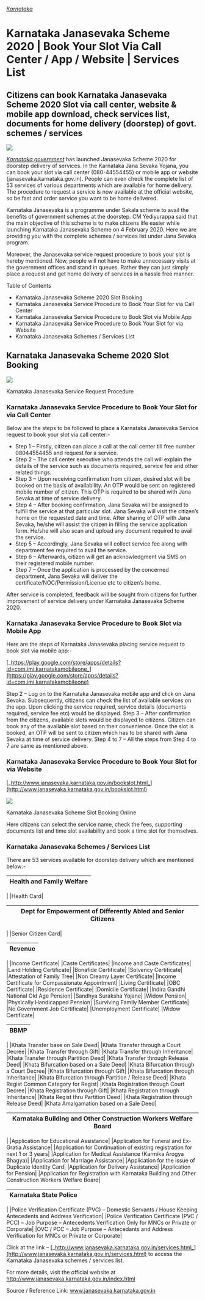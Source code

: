 [_Karnataka_](https://sarkariyojana.com/karnataka/)

# Karnataka Janasevaka Scheme 2020 | Book Your Slot Via Call Center / App / Website | Services List

## Citizens can book Karnataka Janasevaka Scheme 2020 Slot via call center, website &amp; mobile app download, check services list, documents for home delivery (doorstep) of govt. schemes / services


![](https://sarkariyojana.com/wp-content/uploads/2020/02/karnataka-janasevaka-scheme-app-website-call-center-services-list.png)

[_Karnataka government_](https://sarkariyojana.com/karnataka/) has launched Janasevaka Scheme 2020 for doorstep delivery of services. In the Karnataka Jana Sevaka Yojana, you can book your slot via call center (080-44554455) or mobile app or website (janasevaka.karnataka.gov.in). People can even check the complete list of 53 services of various departments which are available for home delivery. The procedure to request a service is now available at the official website, so be fast and order service you want to be home delivered.

Karnataka Janasevaka is a programme under Sakala scheme to avail the benefits of government schemes at the doorstep. CM Yediyurappa said that the main objective of this scheme is to make citizens life easier while launching Karnataka Janasevaka Scheme on 4 February 2020. Here we are providing you with the complete schemes / services list under Jana Sevaka program. 

Moreover, the Janasevaka service request procedure to book your slot is hereby mentioned. Now, people will not have to make unnecessary visits at the government offices and stand in queues. Rather they can just simply place a request and get home delivery of services in a hassle free manner. 

Table of Contents

*   Karnataka Janasevaka Scheme 2020 Slot Booking
*   Karnataka Janasevaka Service Procedure to Book Your Slot for via Call Center
*   Karnataka Janasevaka Service Procedure to Book Slot via Mobile App
*   Karnataka Janasevaka Service Procedure to Book Your Slot for via Website
*   Karnataka Janasevaka Schemes / Services List

## Karnataka Janasevaka Scheme 2020 Slot Booking

  

![](https://sarkariyojana.com/wp-content/uploads/2020/02/karnataka-janasevaka-service-request-procedure.png)

Karnataka Janasevaka Service Request Procedure

### Karnataka Janasevaka Service Procedure to Book Your Slot for via Call Center

Below are the steps to be followed to place a Karnataka Janasevaka Service request to book your slot via call center:-

*   Step 1 – Firstly, citizen can place a call at the call center till free number 08044554455 and request for a service.
*   Step 2 – The call center executive who attends the call will explain the details of the service such as documents required, service fee and other related things.
*   Step 3 – Upon receiving confirmation from citizen, desired slot will be booked on the basis of availability. An OTP would be sent on registered mobile number of citizen. This OTP is required to be shared with Jana Sevaka at time of service delivery.
*   Step 4 – After booking confirmation, Jana Sevaka will be assigned to fulfill the service at that particular slot. Jana Sevaka will visit the citizen’s home on the requested date and time. After sharing of OTP with Jana Sevaka, he/she will assist the citizen in filling the service application form. He/she will also scan and upload any document required to avail the service.
*   Step 5 – Accordingly, Jana Sevaka will collect service fee along with department fee required to avail the service.
*   Step 6 – Afterwards, citizen will get an acknowledgment via SMS on their registered mobile number.
*   Step 7 – Once the application is processed by the concerned department, Jana Sevaka will deliver the certificate/NOC/Permission/License etc to citizen’s home.

After service is completed, feedback will be sought from citizens for further improvement of service delivery under Karnataka Janasevaka Scheme 2020.

### Karnataka Janasevaka Service Procedure to Book Slot via Mobile App

Here are the steps of Karnataka Janasevaka placing service request to book slot via mobile app:-

  
[_https://play.google.com/store/apps/details?id=com.imi.karnatakamobileone_](https://play.google.com/store/apps/details?id=com.imi.karnatakamobileone)

Step 2 – Log on to the Karnataka Janasevaka mobile app and click on Jana Sevaka. Subsequently, citizens can check the list of available services on the app. Upon clicking the service required, service details (documents required, service fee etc) would be displayed.
Step 3 – After confirmation from the citizens, available slots would be displayed to citizens. Citizen can book any of the available slot based on their convenience. Once the slot is booked, an OTP will be sent to citizen which has to be shared with Jana Sevaka at time of service delivery.
Step 4 to 7 – All the steps from Step 4 to 7 are same as mentioned above.

### Karnataka Janasevaka Service Procedure to Book Your Slot for via Website

  

[_http://www.janasevaka.karnataka.gov.in/bookslot.html_](http://www.janasevaka.karnataka.gov.in/bookslot.html)
  

![](https://sarkariyojana.com/wp-content/uploads/2020/02/karnataka-janasevaka-scheme-slot-booking.png)

Karnataka Janasevaka Scheme Slot Booking Online

Here citizens can select the service name, check the fees, supporting documents list and time slot availability and book a time slot for themselves.

### Karnataka Janasevaka Schemes / Services List

There are 53 services available for doorstep delivery which are mentioned below:-


|Health and Family Welfare|
|---|
|
|Health Card|

|Dept for Empowerment of Differently Abled and Senior Citizens|
|---|
|
|Senior Citizen Card|

|Revenue|
|---|
|
|Income Certificate|
|Caste Certificates|
|Income and Caste Certificates|
|Land Holding Certificate|
|Bonafide Certificate|
|Solvency Certificate|
|Attestation of Family Tree|
|Non Creamy Layer Certificate|
|Income Certificate for Compassionate Appointment|
|Living Certificate|
|OBC Certificate|
|Residence Certificate|
|Domicile Certificate|
|Indira Gandhi National Old Age Pension|
|Sandhya Suraksha Yojane|
|Widow Pension|
|Physically Handicapped Pension|
|Surviving Family Member Certificate|
|No Government Job Certificate|
|Unemployment Certificate|
|Widow Certificate|

|BBMP|
|---|
|
|Khata Transfer base on Sale Deed|
|Khata Transfer through a Court Decree|
|Khata Transfer through Gift|
|Khata Transfer through Inheritance|
|Khata Transfer through Partition Deed|
|Khata Transfer through Release Deed|
|Khata Bifurcation based on a Sale Deed|
|Khata Bifurcation through a Court Decree|
|Khata Bifurcation through Gift|
|Khata Bifurcation through Inheritance|
|Khata Bifurcation through Partition / Release Deed|
|Khata Regist Common Category for Regist|
|Khata Registration through Court Decree|
|Khata Registration through Gift|
|Khata Registration through Inheritance|
|Khata Regist thru Partition Deed|
|Khata Registration through Release Deed|
|Khata Amalgamation based on a Sale Deed|

|Karnataka Building and Other Construction Workers Welfare Board|
|---|
|
|Application for Educational Assistance|
|Application for Funeral and Ex-Gratia Assistance|
|Application for Continuation of existing registration for next 1 or 3 years|
|Application for Medical Assistance (Karmika Arogya Bhagya)|
|Application for Marriage Assistance|
|Application for the issue of Duplicate Identity Card|
|Application for Delivery Assistance|
|Application for Pension|
|Application for Registration with Karnataka Building and Other Construction Workers Welfare Board|

|Karnataka State Police|
|---|
|
|Police Verification Certificate (PVC) – Domestic Servants / House Keeping Antecedents and Address Verification|
|Police Verification Certificate (PVC / PCC) – Job Purpose – Antecedents Verification Only for MNCs or Private or Corporate|
|OVC / PCC – Job Purpose – Antecedants and Address Verification for MNCs or Private or Corporate|


Click at the link – [_http://www.janasevaka.karnataka.gov.in/services.html_](http://www.janasevaka.karnataka.gov.in/services.html) to access the Karnataka Janasevaka schemes / services list.

For more details, visit the official website at http://www.janasevaka.karnataka.gov.in/index.html

Source / Reference Link: www.janasevaka.karnataka.gov.in
